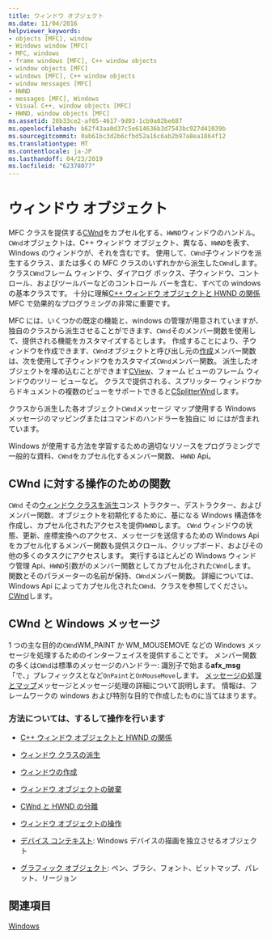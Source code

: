 ```yaml
---
title: ウィンドウ オブジェクト
ms.date: 11/04/2016
helpviewer_keywords:
- objects [MFC], window
- Windows window [MFC]
- MFC, windows
- frame windows [MFC], C++ window objects
- window objects [MFC]
- windows [MFC], C++ window objects
- window messages [MFC]
- HWND
- messages [MFC], Windows
- Visual C++, window objects [MFC]
- HWND, window objects [MFC]
ms.assetid: 28b33ce2-af05-4617-9d03-1cb9a02be687
ms.openlocfilehash: b62f43aa0d37c5e614636b3d7543bc927d41039b
ms.sourcegitcommit: 0ab61bc3d2b6cfbd52a16c6ab2b97a8ea1864f12
ms.translationtype: MT
ms.contentlocale: ja-JP
ms.lasthandoff: 04/23/2019
ms.locfileid: "62378077"
---
```

# <a name="window-objects"></a>ウィンドウ オブジェクト

MFC クラスを提供する[CWnd](../mfc/reference/cwnd-class.md)をカプセル化する、`HWND`ウィンドウのハンドル。 `CWnd`オブジェクトは、C++ ウィンドウ オブジェクト、異なる、`HWND`を表す、Windows のウィンドウが、それを含むです。 使用して、`CWnd`子ウィンドウを派生するクラス、または多くの MFC クラスのいずれかから派生した`CWnd`します。 クラス`CWnd`フレーム ウィンドウ、ダイアログ ボックス、子ウィンドウ、コントロール、およびツールバーなどのコントロール バーを含む、すべての windows の基本クラスです。 十分に理解[C++ ウィンドウ オブジェクトと HWND の関係](../mfc/relationship-between-a-cpp-window-object-and-an-hwnd.md)MFC で効果的なプログラミングの非常に重要です。

MFC には、いくつかの既定の機能と、windows の管理が用意されていますが、独自のクラスから派生させることができます、`CWnd`そのメンバー関数を使用して、提供される機能をカスタマイズするとします。 作成することにより、子ウィンドウを作成できます、`CWnd`オブジェクトと呼び出し元の[作成](../mfc/reference/cwnd-class.md#create)メンバー関数は、次を使用して子ウィンドウをカスタマイズ`CWnd`メンバー関数。 派生したオブジェクトを埋め込むことができます[CView](../mfc/reference/cview-class.md)、フォーム ビューのフレーム ウィンドウのツリー ビューなど。 クラスで提供される、スプリッター ウィンドウからドキュメントの複数のビューをサポートできると[CSplitterWnd](../mfc/reference/csplitterwnd-class.md)します。

クラスから派生した各オブジェクト`CWnd`メッセージ マップ使用する Windows メッセージのマッピングまたはコマンドのハンドラーを独自に Id にはが含まれています。

Windows が使用する方法を学習するための適切なリソースをプログラミングで一般的な資料、`CWnd`をカプセル化するメンバー関数、 `HWND` Api。

## <a name="functions-for-operating-on-a-cwnd"></a>CWnd に対する操作のための関数

`CWnd` その[ウィンドウ クラスを派生](../mfc/derived-window-classes.md)コンス トラクター、デストラクター、およびメンバー関数、オブジェクトを初期化するために、基になる Windows 構造体を作成し、カプセル化されたアクセスを提供`HWND`します。 `CWnd` ウィンドウの状態、更新、座標変換へのアクセス、メッセージを送信するための Windows Api をカプセル化するメンバー関数も提供スクロール、クリップボード、およびその他の多くのタスクにアクセスします。 実行するほとんどの Windows ウィンドウ管理 Api、`HWND`引数がのメンバー関数としてカプセル化された`CWnd`します。 関数とそのパラメーターの名前が保持、`CWnd`メンバー関数。 詳細については、Windows Api によってカプセル化された`CWnd`、クラスを参照してください。 [CWnd](../mfc/reference/cwnd-class.md)します。

## <a name="cwnd-and-windows-messages"></a>CWnd と Windows メッセージ

1 つの主な目的の`CWnd`WM_PAINT か WM_MOUSEMOVE などの Windows メッセージを処理するためのインターフェイスを提供することです。 メンバー関数の多くは`CWnd`は標準のメッセージのハンドラー: 識別子で始まる**afx_msg** 「で、」プレフィックスとなど`OnPaint`と`OnMouseMove`します。 [メッセージの処理とマップ](../mfc/message-handling-and-mapping.md)メッセージとメッセージ処理の詳細について説明します。 情報は、フレームワークの windows および特別な目的で作成したものに当てはまります。

### <a name="what-do-you-want-to-know-more-about"></a>方法については、するして操作を行います

- [C++ ウィンドウ オブジェクトと HWND の関係](../mfc/relationship-between-a-cpp-window-object-and-an-hwnd.md)

- [ウィンドウ クラスの派生](../mfc/derived-window-classes.md)

- [ウィンドウの作成](../mfc/creating-windows.md)

- [ウィンドウ オブジェクトの破棄](../mfc/destroying-window-objects.md)

- [CWnd と HWND の分離](../mfc/detaching-a-cwnd-from-its-hwnd.md)

- [ウィンドウ オブジェクトの操作](../mfc/working-with-window-objects.md)

- [デバイス コンテキスト](../mfc/device-contexts.md): Windows デバイスの描画を独立させるオブジェクト

- [グラフィック オブジェクト](../mfc/graphic-objects.md): ペン、ブラシ、フォント、ビットマップ、パレット、リージョン

## <a name="see-also"></a>関連項目

[Windows](../mfc/windows.md)
